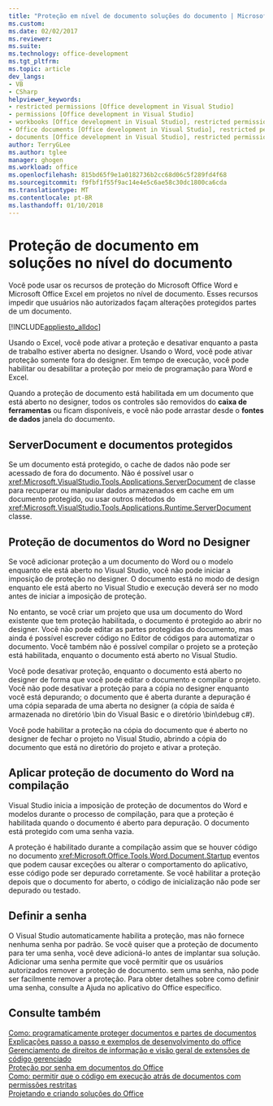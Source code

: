 ```yaml
---
title: "Proteção em nível de documento soluções do documento | Microsoft Docs"
ms.custom: 
ms.date: 02/02/2017
ms.reviewer: 
ms.suite: 
ms.technology: office-development
ms.tgt_pltfrm: 
ms.topic: article
dev_langs:
- VB
- CSharp
helpviewer_keywords:
- restricted permissions [Office development in Visual Studio]
- permissions [Office development in Visual Studio]
- workbooks [Office development in Visual Studio], restricted permissions
- Office documents [Office development in Visual Studio], restricted permissions
- documents [Office development in Visual Studio], restricted permissions
author: TerryGLee
ms.author: tglee
manager: ghogen
ms.workload: office
ms.openlocfilehash: 815bd65f9e1a0182736b2cc68d06c5f289fd4f68
ms.sourcegitcommit: f9fbf1f55f9ac14e4e5c6ae58c30dc1800ca6cda
ms.translationtype: MT
ms.contentlocale: pt-BR
ms.lasthandoff: 01/10/2018
---
```

# <a name="document-protection-in-document-level-solutions"></a>Proteção de documento em soluções no nível do documento
  Você pode usar os recursos de proteção do Microsoft Office Word e Microsoft Office Excel em projetos no nível de documento. Esses recursos impedir que usuários não autorizados façam alterações protegidos partes de um documento.  
  
 [!INCLUDE[appliesto_alldoc](../vsto/includes/appliesto-alldoc-md.md)]  
  
 Usando o Excel, você pode ativar a proteção e desativar enquanto a pasta de trabalho estiver aberta no designer. Usando o Word, você pode ativar proteção somente fora do designer. Em tempo de execução, você pode habilitar ou desabilitar a proteção por meio de programação para Word e Excel.  
  
 Quando a proteção de documento está habilitada em um documento que está aberto no designer, todos os controles são removidos do **caixa de ferramentas** ou ficam disponíveis, e você não pode arrastar desde o **fontes de dados** janela do documento.  
  
## <a name="serverdocument-and-protected-documents"></a>ServerDocument e documentos protegidos  
 Se um documento está protegido, o cache de dados não pode ser acessado de fora do documento. Não é possível usar o <xref:Microsoft.VisualStudio.Tools.Applications.ServerDocument> de classe para recuperar ou manipular dados armazenados em cache em um documento protegido, ou usar outros métodos do <xref:Microsoft.VisualStudio.Tools.Applications.Runtime.ServerDocument> classe.  
  
## <a name="word-document-protection-in-the-designer"></a>Proteção de documentos do Word no Designer  
 Se você adicionar proteção a um documento do Word ou o modelo enquanto ele está aberto no Visual Studio, você não pode iniciar a imposição de proteção no designer. O documento está no modo de design enquanto ele está aberto no Visual Studio e execução deverá ser no modo antes de iniciar a imposição de proteção.  
  
 No entanto, se você criar um projeto que usa um documento do Word existente que tem proteção habilitada, o documento é protegido ao abrir no designer. Você não pode editar as partes protegidas do documento, mas ainda é possível escrever código no Editor de códigos para automatizar o documento. Você também não é possível compilar o projeto se a proteção está habilitada, enquanto o documento está aberto no Visual Studio.  
  
 Você pode desativar proteção, enquanto o documento está aberto no designer de forma que você pode editar o documento e compilar o projeto. Você não pode desativar a proteção para a cópia no designer enquanto você está depurando; o documento que é aberta durante a depuração é uma cópia separada de uma aberta no designer (a cópia de saída é armazenada no diretório \bin do Visual Basic e o diretório \bin\debug c#).  
  
 Você pode habilitar a proteção na cópia do documento que é aberto no designer de fechar o projeto no Visual Studio, abrindo a cópia do documento que está no diretório do projeto e ativar a proteção.  
  
## <a name="enforcing-word-document-protection-on-build"></a>Aplicar proteção de documento do Word na compilação  
 Visual Studio inicia a imposição de proteção de documentos do Word e modelos durante o processo de compilação, para que a proteção é habilitada quando o documento é aberto para depuração. O documento está protegido com uma senha vazia.  
  
 A proteção é habilitado durante a compilação assim que se houver código no documento <xref:Microsoft.Office.Tools.Word.Document.Startup> eventos que podem causar exceções ou alterar o comportamento do aplicativo, esse código pode ser depurado corretamente. Se você habilitar a proteção depois que o documento for aberto, o código de inicialização não pode ser depurado ou testado.  
  
## <a name="setting-the-password"></a>Definir a senha  
 O Visual Studio automaticamente habilita a proteção, mas não fornece nenhuma senha por padrão. Se você quiser que a proteção de documento para ter uma senha, você deve adicioná-lo antes de implantar sua solução. Adicionar uma senha permite que você permitir que os usuários autorizados remover a proteção de documento. sem uma senha, não pode ser facilmente remover a proteção. Para obter detalhes sobre como definir uma senha, consulte a Ajuda no aplicativo do Office específico.  
  
## <a name="see-also"></a>Consulte também  
 [Como: programaticamente proteger documentos e partes de documentos](../vsto/how-to-programmatically-protect-documents-and-parts-of-documents.md)   
 [Explicações passo a passo e exemplos de desenvolvimento do office](../vsto/office-development-samples-and-walkthroughs.md)   
 [Gerenciamento de direitos de informação e visão geral de extensões de código gerenciado](../vsto/information-rights-management-and-managed-code-extensions-overview.md)   
 [Proteção por senha em documentos do Office](../vsto/password-protection-on-office-documents.md)   
 [Como: permitir que o código em execução atrás de documentos com permissões restritas](../vsto/how-to-permit-code-to-run-behind-documents-with-restricted-permissions.md)   
 [Projetando e criando soluções do Office](../vsto/designing-and-creating-office-solutions.md)  
  
  